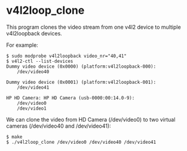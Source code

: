 # v4l2loop_clone

This program clones the video stream from one v4l2 device to multiple v4l2loopback devices.

For example:

```
$ sudo modprobe v4l2loopback video_nr="40,41"
$ v4l2-ctl --list-devices
Dummy video device (0x0000) (platform:v4l2loopback-000):
	/dev/video40

Dummy video device (0x0001) (platform:v4l2loopback-001):
	/dev/video41

HP HD Camera: HP HD Camera (usb-0000:00:14.0-9):
	/dev/video0
	/dev/video1
```

We can clone the video from HD Camera (/dev/video0) to two virtual cameras (/dev/video40 and /dev/video41):

```
$ make
$ ./v4l2loop_clone /dev/video0 /dev/video40 /dev/video41
```

